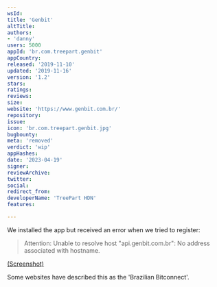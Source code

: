 ```yaml
---
wsId: 
title: 'Genbit'
altTitle: 
authors:
- 'danny'
users: 5000
appId: 'br.com.treepart.genbit'
appCountry: 
released: '2019-11-10'
updated: '2019-11-16'
version: '1.2'
stars: 
ratings: 
reviews: 
size: 
website: 'https://www.genbit.com.br/'
repository: 
issue: 
icon: 'br.com.treepart.genbit.jpg'
bugbounty: 
meta: 'removed'
verdict: 'wip'
appHashes: 
date: '2023-04-19'
signer: 
reviewArchive: 
twitter: 
social: 
redirect_from: 
developerName: 'TreePart HDN'
features: 

---
```


We installed the app but received an error when we tried to register: 

> Attention: Unable to resolve host "api.genbit.com.br": No address associated with hostname.

[(Screenshot)](https://twitter.com/BitcoinWalletz/status/1648625771022532608)

Some websites have described this as the 'Brazilian Bitconnect'. 